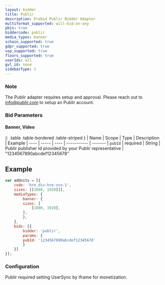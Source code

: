 ```yaml
---
layout: bidder
title: Publir
description: Prebid Publir Bidder Adapter
multiformat_supported: will-bid-on-any
pbjs: true
biddercode: publir
media_types: banner
schain_supported: true
gdpr_supported: true
usp_supported: true
floors_supported: true
userIds: all
gvl_id: none
sidebarType: 1
---
```


### Note

The Publir adapter requires setup and approval. Please reach out to info@publir.com to setup an Publir account.

### Bid Parameters

#### Banner, Video

{: .table .table-bordered .table-striped }
| Name | Scope | Type | Description | Example
| ---- | ----- | ---- | ----------- | -------
| `pubId` | required | String |  Publir publisher Id provided by your Publir representative  | "1234567890abcdef12345678"

## Example
```javascript
var adUnits = [{
    code: 'hre_div-hre-vcn-1',
    sizes: [[1080, 1920]]],
    mediaTypes: {
        banner: {
        sizes: [
            [1080, 1920],
        ],
        },
    },
    bids: [{
        bidder: 'publir',
        params: {
        pubId: '1234567890abcdef12345678'
        }
    }]
}];
```

### Configuration
Publir required setting UserSync by iframe for monetization.